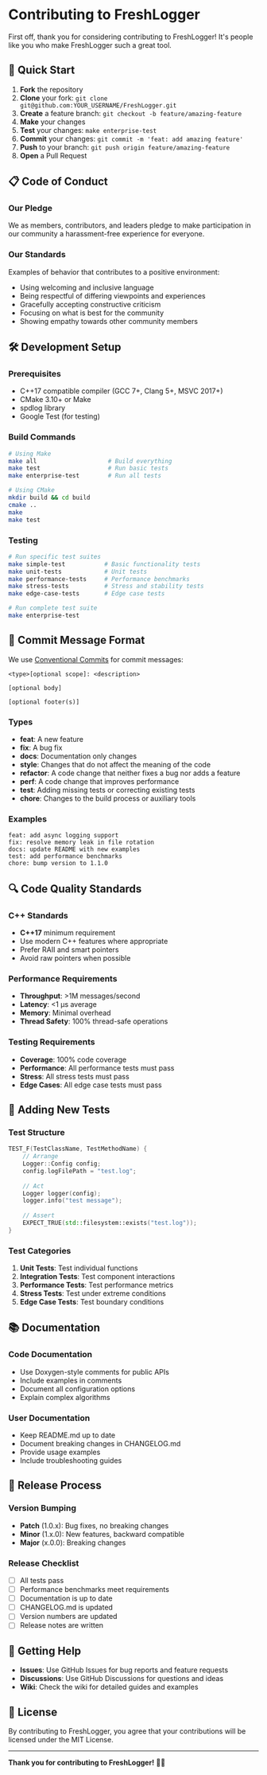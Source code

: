 # Contributing to FreshLogger

First off, thank you for considering contributing to FreshLogger! It's people like you who make FreshLogger such a great tool.

## 🚀 Quick Start

1. **Fork** the repository
2. **Clone** your fork: `git clone git@github.com:YOUR_USERNAME/FreshLogger.git`
3. **Create** a feature branch: `git checkout -b feature/amazing-feature`
4. **Make** your changes
5. **Test** your changes: `make enterprise-test`
6. **Commit** your changes: `git commit -m 'feat: add amazing feature'`
7. **Push** to your branch: `git push origin feature/amazing-feature`
8. **Open** a Pull Request

## 📋 Code of Conduct

### Our Pledge
We as members, contributors, and leaders pledge to make participation in our community a harassment-free experience for everyone.

### Our Standards
Examples of behavior that contributes to a positive environment:
- Using welcoming and inclusive language
- Being respectful of differing viewpoints and experiences
- Gracefully accepting constructive criticism
- Focusing on what is best for the community
- Showing empathy towards other community members

## 🛠️ Development Setup

### Prerequisites
- C++17 compatible compiler (GCC 7+, Clang 5+, MSVC 2017+)
- CMake 3.10+ or Make
- spdlog library
- Google Test (for testing)

### Build Commands
```bash
# Using Make
make all                    # Build everything
make test                   # Run basic tests
make enterprise-test        # Run all tests

# Using CMake
mkdir build && cd build
cmake ..
make
make test
```

### Testing
```bash
# Run specific test suites
make simple-test           # Basic functionality tests
make unit-tests            # Unit tests
make performance-tests     # Performance benchmarks
make stress-tests          # Stress and stability tests
make edge-case-tests       # Edge case tests

# Run complete test suite
make enterprise-test
```

## 📝 Commit Message Format

We use [Conventional Commits](https://www.conventionalcommits.org/) for commit messages:

```
<type>[optional scope]: <description>

[optional body]

[optional footer(s)]
```

### Types
- **feat**: A new feature
- **fix**: A bug fix
- **docs**: Documentation only changes
- **style**: Changes that do not affect the meaning of the code
- **refactor**: A code change that neither fixes a bug nor adds a feature
- **perf**: A code change that improves performance
- **test**: Adding missing tests or correcting existing tests
- **chore**: Changes to the build process or auxiliary tools

### Examples
```
feat: add async logging support
fix: resolve memory leak in file rotation
docs: update README with new examples
test: add performance benchmarks
chore: bump version to 1.1.0
```

## 🔍 Code Quality Standards

### C++ Standards
- **C++17** minimum requirement
- Use modern C++ features where appropriate
- Prefer RAII and smart pointers
- Avoid raw pointers when possible

### Performance Requirements
- **Throughput**: >1M messages/second
- **Latency**: <1 μs average
- **Memory**: Minimal overhead
- **Thread Safety**: 100% thread-safe operations

### Testing Requirements
- **Coverage**: 100% code coverage
- **Performance**: All performance tests must pass
- **Stress**: All stress tests must pass
- **Edge Cases**: All edge case tests must pass

## 🧪 Adding New Tests

### Test Structure
```cpp
TEST_F(TestClassName, TestMethodName) {
    // Arrange
    Logger::Config config;
    config.logFilePath = "test.log";
    
    // Act
    Logger logger(config);
    logger.info("test message");
    
    // Assert
    EXPECT_TRUE(std::filesystem::exists("test.log"));
}
```

### Test Categories
1. **Unit Tests**: Test individual functions
2. **Integration Tests**: Test component interactions
3. **Performance Tests**: Test performance metrics
4. **Stress Tests**: Test under extreme conditions
5. **Edge Case Tests**: Test boundary conditions

## 📚 Documentation

### Code Documentation
- Use Doxygen-style comments for public APIs
- Include examples in comments
- Document all configuration options
- Explain complex algorithms

### User Documentation
- Keep README.md up to date
- Document breaking changes in CHANGELOG.md
- Provide usage examples
- Include troubleshooting guides

## 🚀 Release Process

### Version Bumping
- **Patch** (1.0.x): Bug fixes, no breaking changes
- **Minor** (1.x.0): New features, backward compatible
- **Major** (x.0.0): Breaking changes

### Release Checklist
- [ ] All tests pass
- [ ] Performance benchmarks meet requirements
- [ ] Documentation is up to date
- [ ] CHANGELOG.md is updated
- [ ] Version numbers are updated
- [ ] Release notes are written

## 🤝 Getting Help

- **Issues**: Use GitHub Issues for bug reports and feature requests
- **Discussions**: Use GitHub Discussions for questions and ideas
- **Wiki**: Check the wiki for detailed guides and examples

## 📄 License

By contributing to FreshLogger, you agree that your contributions will be licensed under the MIT License.

---

**Thank you for contributing to FreshLogger!** 🌱✨ 
